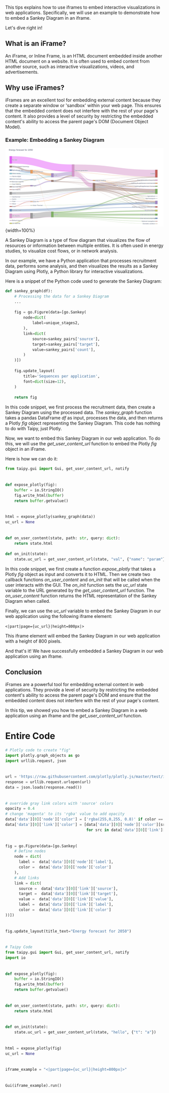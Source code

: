 This tips explains how to use iframes to embed interactive visualizations in web 
applications. Specifically, we will use an example to demonstrate how to embed a 
Sankey Diagram in an iframe.

Let's dive right in!

## What is an iFrame?

An iFrame, or Inline Frame, is an HTML document embedded inside another HTML document 
on a website. It is often used to embed content from another source, such as 
interactive visualizations, videos, and advertisements.

## Why use iFrames?

iFrames are an excellent tool for embedding external content because they create a 
separate window or 'sandbox' within your web page. This ensures that the embedded 
content does not interfere with the rest of your page's content. It also provides a 
level of security by restricting the embedded content's ability to access the parent 
page's DOM (Document Object Model).

### Example: Embedding a Sankey Diagram

![Sankey Diagram](sankey_diagram.png){width=100%}

A Sankey Diagram is a type of flow diagram that visualizes the flow of resources or 
information between multiple entities. It is often used in energy studies, to 
visualize cost flows, or in network analysis.

In our example, we have a Python application that processes recruitment data, 
performs some analysis, and then visualizes the results as a Sankey Diagram using 
Plotly, a Python library for interactive visualizations.

Here is a snippet of the Python code used to generate the Sankey Diagram:

```python
def sankey_graph(df):
    # Processing the data for a Sankey Diagram
    ...

    fig = go.Figure(data=[go.Sankey(
        node=dict(
            label=unique_stages2, 
        ),
        link=dict(
            source=sankey_pairs['source'],
            target=sankey_pairs['target'],
            value=sankey_pairs['count'],
        )
    )])

    fig.update_layout(
        title='Sequences per application',
        font=dict(size=12),
    )

    return fig
```



In this code snippet, we first process the recruitment data, then create a Sankey 
Diagram using the processed data. The *sankey_graph* function takes a pandas 
DataFrame *df* as input, processes the data, and then returns a Plotly *fig* object 
representing the Sankey Diagram. This code has nothing to do with Taipy, just Plotly.

Now, we want to embed this Sankey Diagram in our web application. To do this, we will 
use the *get_user_content_url* function to embed the Plotly *fig* object in an iFrame.

Here is how we can do it:


```python
from taipy.gui import Gui, get_user_content_url, notify


def expose_plotly(fig):
    buffer = io.StringIO()
    fig.write_html(buffer)
    return buffer.getvalue()


html = expose_plotly(sankey_graph(data))
uc_url = None


def on_user_content(state, path: str, query: dict):
    return state.html

def on_init(state):
    state.uc_url = get_user_content_url(state, "val", {"name": "param"})
```

In this code snippet, we first create a function *expose_plotly* that takes a Plotly 
*fig* object as input and converts it to HTML. Then we create two callback functions 
*on_user_content* and *on_init* that will be called when the user interacts with the 
GUI. The *on_init* function sets the *uc_url* state variable to the URL generated by 
the *get_user_content_url* function. The *on_user_content* function returns the HTML 
representation of the Sankey Diagram when called.

Finally, we can use the *uc_url* variable to embed the Sankey Diagram in our web application using the following iframe element:


`<|part|page={uc_url}|height=800px|>`

This iframe element will embed the Sankey Diagram in our web application with a 
height of 800 pixels.

And that's it! We have successfully embedded a Sankey Diagram in our web application 
using an iframe.

## Conclusion

iFrames are a powerful tool for embedding external content in web applications. They 
provide a level of security by restricting the embedded content's ability to access 
the parent page's DOM and ensure that the embedded content does not interfere with 
the rest of your page's content.

In this tip, we showed you how to embed a Sankey Diagram in a web application using 
an iframe and the *get_user_content_url* function.

# Entire Code

```python
# Plotly code to create "fig"
import plotly.graph_objects as go
import urllib.request, json


url = 'https://raw.githubusercontent.com/plotly/plotly.js/master/test/image/mocks/sankey_energy.json'
response = urllib.request.urlopen(url)
data = json.loads(response.read())


# override gray link colors with 'source' colors
opacity = 0.4
# change 'magenta' to its 'rgba' value to add opacity
data['data'][0]['node']['color'] = ['rgba(255,0,255, 0.8)' if color == "magenta" else color for color in data['data'][0]['node']['color']]
data['data'][0]['link']['color'] = [data['data'][0]['node']['color'][src].replace("0.8", str(opacity))
                                    for src in data['data'][0]['link']['source']]


fig = go.Figure(data=[go.Sankey(
    # Define nodes
    node = dict(
      label =  data['data'][0]['node']['label'],
      color =  data['data'][0]['node']['color']
    ),
    # Add links
    link = dict(
      source =  data['data'][0]['link']['source'],
      target =  data['data'][0]['link']['target'],
      value =  data['data'][0]['link']['value'],
      label =  data['data'][0]['link']['label'],
      color =  data['data'][0]['link']['color']
))])


fig.update_layout(title_text="Energy forecast for 2050")


# Taipy Code
from taipy.gui import Gui, get_user_content_url, notify
import io


def expose_plotly(fig):
    buffer = io.StringIO()
    fig.write_html(buffer)
    return buffer.getvalue()


def on_user_content(state, path: str, query: dict):
    return state.html


def on_init(state):
    state.uc_url = get_user_content_url(state, "hello", {"t": "a"})


html = expose_plotly(fig)
uc_url = None


iframe_example = "<|part|page={uc_url}|height=800px|>"


Gui(iframe_example).run()
```
